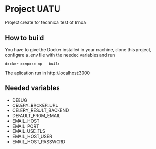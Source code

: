 # Project UATU
Project create for technical test of Innoa

## How to build

You have to give the Docker installed in your machine, clone this project, configure a .env file with the needed variables and run
```shell
docker-compose up --build
```
The aplication run in http://localhost:3000

## Needed variables

- DEBUG
- CELERY_BROKER_URL
- CELERY_RESULT_BACKEND
- DEFAULT_FROM_EMAIL
- EMAIL_HOST
- EMAIL_PORT
- EMAIL_USE_TLS
- EMAIL_HOST_USER
- EMAIL_HOST_PASSWORD
